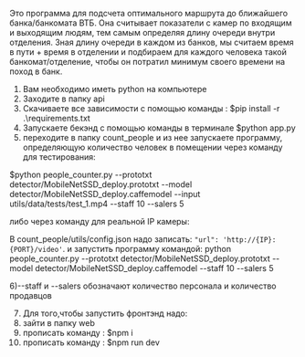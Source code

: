 Это программа для подсчета оптимального маршрута до ближайшего банка/банкомата ВТБ. Она считывает показатели с камер по входящим и выходящим людям, тем самым определяя длину очереди внутри отделения. Зная длину очереди в каждом из банков, мы считаем время в пути + время в отделении и подбираем для каждого человека такой банкомат/отделение, чтобы он потратил минимум своего времени на поход в банк.




1) Вам необходимо иметь python на компьютере
2) Заходите в папку api
3) Скачиваете все зависимости с помощью команды : $pip install -r .\requirements.txt
4) Запускаете бекэнд с помощью команды в терминале $python app.py
5) переходите в папку count_people и из нее запускаете программу, определяющую количество человек в помещении через команду для тестирования:

$python people_counter.py --prototxt detector/MobileNetSSD_deploy.prototxt --model detector/MobileNetSSD_deploy.caffemodel --input utils/data/tests/test_1.mp4 --staff 10 --salers 5 

либо через команду для реальной IP камеры:

В count_people/utils/config.json надо записать: ```"url": 'http://{IP}:{PORT}/video'```.
и запустить программу командой:
python people_counter.py --prototxt detector/MobileNetSSD_deploy.prototxt --model detector/MobileNetSSD_deploy.caffemodel --staff 10 --salers 5 


6)--staff и --salers обозначают количество персонала и количество продавцов

7) Для того,чтобы запустить фронтэнд надо:
8) зайти в папку web
9) прописать команду : $npm i
10) прописать команду : $npm run dev
